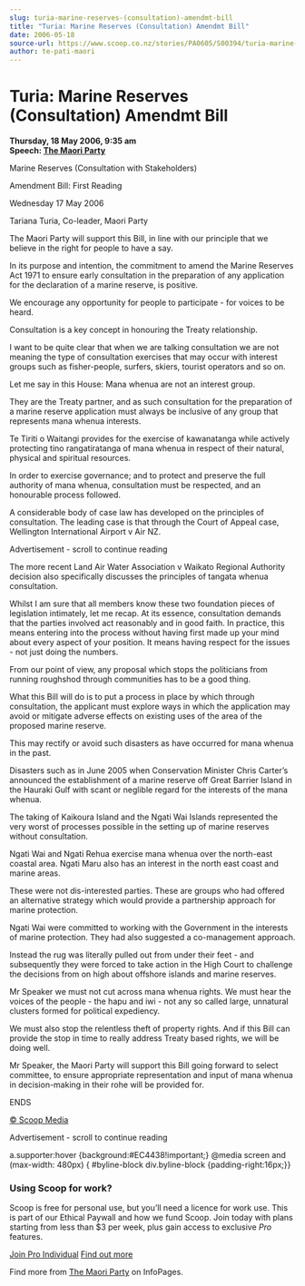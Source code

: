 ```yaml
---
slug: turia-marine-reserves-(consultation)-amendmt-bill
title: "Turia: Marine Reserves (Consultation) Amendmt Bill"
date: 2006-05-18
source-url: https://www.scoop.co.nz/stories/PA0605/S00394/turia-marine-reserves-consultation-amendmt-bill.htm
author: te-pati-maori
---
```

Turia: Marine Reserves (Consultation) Amendmt Bill
==================================================

**Thursday, 18 May 2006, 9:35 am**  
**Speech: [The Maori Party](https://info.scoop.co.nz/The_Maori_Party)**

Marine Reserves (Consultation with Stakeholders)

Amendment Bill: First Reading

Wednesday 17 May 2006

Tariana Turia, Co-leader, Maori Party

The Maori Party will support this Bill, in line with our principle that we believe in the right for people to have a say.

In its purpose and intention, the commitment to amend the Marine Reserves Act 1971 to ensure early consultation in the preparation of any application for the declaration of a marine reserve, is positive.

We encourage any opportunity for people to participate - for voices to be heard.

Consultation is a key concept in honouring the Treaty relationship.

I want to be quite clear that when we are talking consultation we are not meaning the type of consultation exercises that may occur with interest groups such as fisher-people, surfers, skiers, tourist operators and so on.

Let me say in this House: Mana whenua are not an interest group.

They are the Treaty partner, and as such consultation for the preparation of a marine reserve application must always be inclusive of any group that represents mana whenua interests.

Te Tiriti o Waitangi provides for the exercise of kawanatanga while actively protecting tino rangatiratanga of mana whenua in respect of their natural, physical and spiritual resources.

In order to exercise governance; and to protect and preserve the full authority of mana whenua, consultation must be respected, and an honourable process followed.

A considerable body of case law has developed on the principles of consultation. The leading case is that through the Court of Appeal case, Wellington International Airport v Air NZ.

Advertisement - scroll to continue reading





The more recent Land Air Water Association v Waikato Regional Authority decision also specifically discusses the principles of tangata whenua consultation.

Whilst I am sure that all members know these two foundation pieces of legislation intimately, let me recap. At its essence, consultation demands that the parties involved act reasonably and in good faith. In practice, this means entering into the process without having first made up your mind about every aspect of your position. It means having respect for the issues - not just doing the numbers.

From our point of view, any proposal which stops the politicians from running roughshod through communities has to be a good thing.

What this Bill will do is to put a process in place by which through consultation, the applicant must explore ways in which the application may avoid or mitigate adverse effects on existing uses of the area of the proposed marine reserve.

This may rectify or avoid such disasters as have occurred for mana whenua in the past.

Disasters such as in June 2005 when Conservation Minister Chris Carter’s announced the establishment of a marine reserve off Great Barrier Island in the Hauraki Gulf with scant or neglible regard for the interests of the mana whenua.

The taking of Kaikoura Island and the Ngati Wai Islands represented the very worst of processes possible in the setting up of marine reserves without consultation.

Ngati Wai and Ngati Rehua exercise mana whenua over the north-east coastal area. Ngati Maru also has an interest in the north east coast and marine areas.

These were not dis-interested parties. These are groups who had offered an alternative strategy which would provide a partnership approach for marine protection.

Ngati Wai were committed to working with the Government in the interests of marine protection. They had also suggested a co-management approach.

Instead the rug was literally pulled out from under their feet - and subsequently they were forced to take action in the High Court to challenge the decisions from on high about offshore islands and marine reserves.

Mr Speaker we must not cut across mana whenua rights. We must hear the voices of the people - the hapu and iwi - not any so called large, unnatural clusters formed for political expediency.

We must also stop the relentless theft of property rights. And if this Bill can provide the stop in time to really address Treaty based rights, we will be doing well.

Mr Speaker, the Maori Party will support this Bill going forward to select committee, to ensure appropriate representation and input of mana whenua in decision-making in their rohe will be provided for.

  
ENDS

[© Scoop Media](http://www.scoop.co.nz/about/terms.html)  

Advertisement - scroll to continue reading



a.supporter:hover {background:#EC4438!important;} @media screen and (max-width: 480px) { #byline-block div.byline-block {padding-right:16px;}}

### Using Scoop for work?

Scoop is free for personal use, but you’ll need a licence for work use. This is part of our Ethical Paywall and how we fund Scoop. Join today with plans starting from less than $3 per week, plus gain access to exclusive _Pro_ features.  
  
[Join Pro Individual](https://pro.scoop.co.nz/Individual/?from=ProIn24) [Find out more](https://pro.scoop.co.nz/using-scoop-for-work/?from=ProIn24)

Find more from [The Maori Party](https://info.scoop.co.nz/The_Maori_Party) on InfoPages.